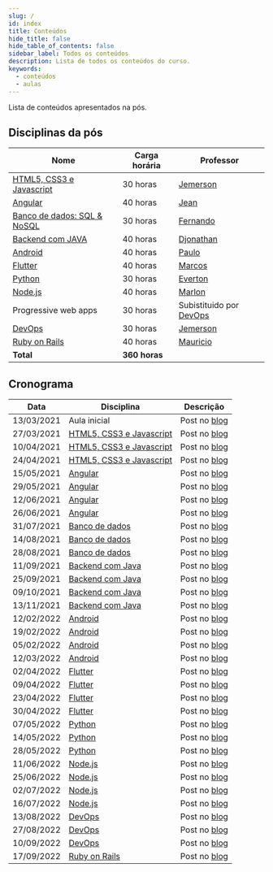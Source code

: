 ```yaml
---
slug: /
id: index
title: Conteúdos
hide_title: false
hide_table_of_contents: false
sidebar_label: Todos os conteúdos
description: Lista de todos os conteúdos do curso.
keywords:
  - conteúdos
  - aulas
---
```


Lista de conteúdos apresentados na pós. 

## Disciplinas da pós

|Nome|Carga horária|Professor|
|-|-|-|
|[HTML5, CSS3 e Javascript](./html-css-js)|30 horas|[Jemerson](/professores/jemerson)|
|[Angular](./angular)|40 horas|[Jean](/professores/jean) |
|[Banco de dados: SQL & NoSQL](./banco-de-dados)|30 horas|[Fernando](/professores/fernando)|
|[Backend com JAVA](./backend-java)|40 horas|[Djonathan](/professores/djonathan)|
|[Android](./android)|40 horas|[Paulo](/professores/paulo)|
|[Flutter](./flutter)|40 horas|[Marcos](/professores/marcos)|
|[Python](./python)|30 horas|[Everton](/professores/everton)|
|[Node.js](./nodejs)|40 horas|[Marlon](/professores/marlon)|
|Progressive web apps|30 horas|Subistituido por [DevOps](./devops)|
|[DevOps](./devops)|30 horas|[Jemerson](/professores/jemerson)|
|[Ruby on Rails](./ruby-on-rails)|40 horas|[Mauricio](/professores/mauricio)|
|**Total**|**360 horas**| |

## Cronograma

|Data|Disciplina|Descrição|
|-|-|-|
|13/03/2021|Aula inicial|Post no [blog](/blog/1)|
|27/03/2021|[HTML5, CSS3 e Javascript](./html-css-js)|Post no [blog](/blog/2)|
|10/04/2021|[HTML5, CSS3 e Javascript](./html-css-js)|Post no [blog](/blog/3)|
|24/04/2021|[HTML5, CSS3 e Javascript](./html-css-js)|Post no [blog](/blog/4)|
|15/05/2021|[Angular](./angular)|Post no [blog](/blog/5)|
|29/05/2021|[Angular](./angular)|Post no [blog](/blog/6)|
|12/06/2021|[Angular](./angular)|Post no [blog](/blog/7)|
|26/06/2021|[Angular](./angular)|Post no [blog](/blog/8)|
|31/07/2021|[Banco de dados](./banco-de-dados)|Post no [blog](/blog/9)|
|14/08/2021|[Banco de dados](./banco-de-dados)|Post no [blog](/blog/10)|
|28/08/2021|[Banco de dados](./banco-de-dados)|Post no [blog](/blog/11)|
|11/09/2021|[Backend com Java](./backend-java)|Post no [blog](/blog/12)|
|25/09/2021|[Backend com Java](./backend-java)|Post no [blog](/blog/13)|
|09/10/2021|[Backend com Java](./backend-java)|Post no [blog](/blog/14)|
|13/11/2021|[Backend com Java](./backend-java)|Post no [blog](/blog/15)|
|12/02/2022|[Android](./android)|Post no [blog](/blog/16)|
|19/02/2022|[Android](./android)|Post no [blog](/blog/17)|
|05/02/2022|[Android](./android)|Post no [blog](/blog/18)|
|12/03/2022|[Android](./android)|Post no [blog](/blog/19)|
|02/04/2022|[Flutter](./flutter)|Post no [blog](/blog/20)|
|09/04/2022|[Flutter](./flutter)|Post no [blog](/blog/21)|
|23/04/2022|[Flutter](./flutter)|Post no [blog](/blog/22)|
|30/04/2022|[Flutter](./flutter)|Post no [blog](/blog/23)|
|07/05/2022|[Python](./python)|Post no [blog](/blog/24)|
|14/05/2022|[Python](./python)|Post no [blog](/blog/25)|
|28/05/2022|[Python](./python)|Post no [blog](/blog/26)|
|11/06/2022|[Node.js](./nodejs)|Post no [blog](/blog/27)|
|25/06/2022|[Node.js](./nodejs)|Post no [blog](/blog/28)|
|02/07/2022|[Node.js](./nodejs)|Post no [blog](/blog/29)|
|16/07/2022|[Node.js](./nodejs)|Post no [blog](/blog/30)|
|13/08/2022|[DevOps](./devops)|Post no [blog](/blog/31)|
|27/08/2022|[DevOps](./devops)|Post no [blog](/blog/32)|
|10/09/2022|[DevOps](./devops)|Post no [blog](/blog/33)|
|17/09/2022|[Ruby on Rails](./ruby-on-rails)|Post no [blog](/blog/34)|
